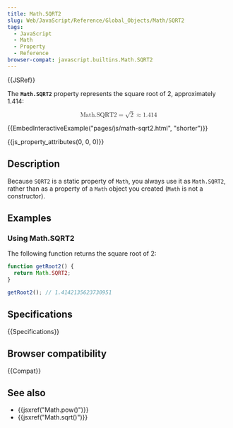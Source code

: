 ```yaml
---
title: Math.SQRT2
slug: Web/JavaScript/Reference/Global_Objects/Math/SQRT2
tags:
  - JavaScript
  - Math
  - Property
  - Reference
browser-compat: javascript.builtins.Math.SQRT2
---
```

{{JSRef}}

The **`Math.SQRT2`** property represents the square root of 2, approximately
1.414:

<math display="block"><semantics><mrow><mstyle mathvariant="monospace"><mi>Math.SQRT2</mi></mstyle><mo>=</mo><msqrt><mn>2</mn></msqrt><mo>≈</mo><mn>1.414</mn></mrow><annotation encoding="TeX">\mathtt{\mi{Math.SQRT2}}
= \sqrt{2} \approx 1.414</annotation></semantics></math>

{{EmbedInteractiveExample("pages/js/math-sqrt2.html", "shorter")}}

{{js_property_attributes(0, 0, 0)}}

## Description

Because `SQRT2` is a static property of `Math`, you always use it as
`Math.SQRT2`, rather than as a property of a `Math` object you created (`Math`
is not a constructor).

## Examples

### Using Math.SQRT2

The following function returns the square root of 2:

```js
function getRoot2() {
  return Math.SQRT2;
}

getRoot2(); // 1.4142135623730951
```

## Specifications

{{Specifications}}

## Browser compatibility

{{Compat}}

## See also

- {{jsxref("Math.pow()")}}
- {{jsxref("Math.sqrt()")}}
